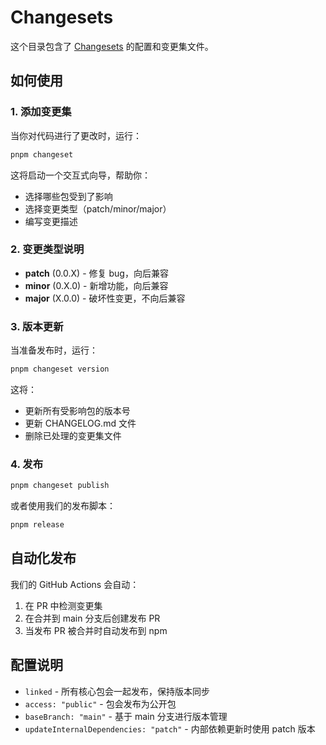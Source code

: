 # Changesets

这个目录包含了 [Changesets](https://github.com/changesets/changesets) 的配置和变更集文件。

## 如何使用

### 1. 添加变更集

当你对代码进行了更改时，运行：

```bash
pnpm changeset
```

这将启动一个交互式向导，帮助你：

- 选择哪些包受到了影响
- 选择变更类型（patch/minor/major）
- 编写变更描述

### 2. 变更类型说明

- **patch** (0.0.X) - 修复 bug，向后兼容
- **minor** (0.X.0) - 新增功能，向后兼容
- **major** (X.0.0) - 破坏性变更，不向后兼容

### 3. 版本更新

当准备发布时，运行：

```bash
pnpm changeset version
```

这将：

- 更新所有受影响包的版本号
- 更新 CHANGELOG.md 文件
- 删除已处理的变更集文件

### 4. 发布

```bash
pnpm changeset publish
```

或者使用我们的发布脚本：

```bash
pnpm release
```

## 自动化发布

我们的 GitHub Actions 会自动：

1. 在 PR 中检测变更集
2. 在合并到 main 分支后创建发布 PR
3. 当发布 PR 被合并时自动发布到 npm

## 配置说明

- `linked` - 所有核心包会一起发布，保持版本同步
- `access: "public"` - 包会发布为公开包
- `baseBranch: "main"` - 基于 main 分支进行版本管理
- `updateInternalDependencies: "patch"` - 内部依赖更新时使用 patch 版本
